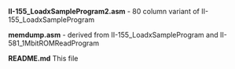 
**II-155_LoadxSampleProgram2.asm** - 80 column variant of II-155_LoadxSampleProgram

**memdump.asm** - derived from II-155_LoadxSampleProgram and II-581_1MbitROMReadProgram

**README.md**  This file

